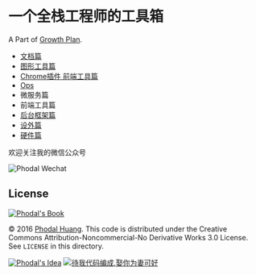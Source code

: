 # 一个全栈工程师的工具箱

A Part of [Growth Plan](https://github.com/phodal/growth).

 - [文档篇](./chapters/documents.md)
 - [图形工具篇](./chapters/graphics.md)
 - [Chrome插件 前端工具篇](./chapters/chrome-plugins.md)
 - [Ops](./chapters/ops.md)
 - 微服务篇
 - 前端工具篇
 - [后台框架篇](./chapters/backend.md)
 - [设外篇](./chapters/devices.md)
 - [硬件篇](./chapters/hardware.md)

欢迎关注我的微信公众号

![Phodal Wechat](http://articles.phodal.com/qrcode.jpg)

License
---

[![Phodal's Book](http://brand.phodal.com/shields/book-small.svg)](https://www.phodal.com/)

© 2016 [Phodal Huang](https://www.phodal.com). This code is distributed under the Creative Commons Attribution-Noncommercial-No Derivative Works 3.0  License. See `LICENSE` in this directory.

[![Phodal's Idea](http://brand.phodal.com/shields/idea-small.svg)](http://ideas.phodal.com/) [![待我代码编成,娶你为妻可好](http://brand.phodal.com/slogan/slogan.svg)](http://www.xuntayizhan.com/person/ji-ke-ai-qing-zhi-er-shi-dai-wo-dai-ma-bian-cheng-qu-ni-wei-qi-ke-hao-wan/)
